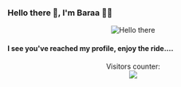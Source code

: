 ### Hello there 👋, I'm Baraa 👨‍💻

<p align="center">
  <img src="http://www.quickmeme.com/img/32/327d10c25fd359a297ac7a178e4818cb977dcfe1aaf0b855074a0cd1b5d9cfbf.jpg" alt="Hello there" />
</p>

#### I see you've reached my profile, enjoy the ride....



<p align="center">
  Visitors counter:<br>
  <img src="https://profile-counter.glitch.me/baraa-almasri/count.svg" />
</p>


<!--
**baraa-almasri/baraa-almasri** is a ✨ _special_ ✨ repository because its `README.md` (this file) appears on your GitHub profile.

Here are some ideas to get you started:

- 🔭 I’m currently working on ...
- 🌱 I’m currently learning ...
- 👯 I’m looking to collaborate on ...
- 🤔 I’m looking for help with ...
- 💬 Ask me about ...
- 📫 How to reach me: ...
- 😄 Pronouns: ...
- ⚡ Fun fact: ...
-->
